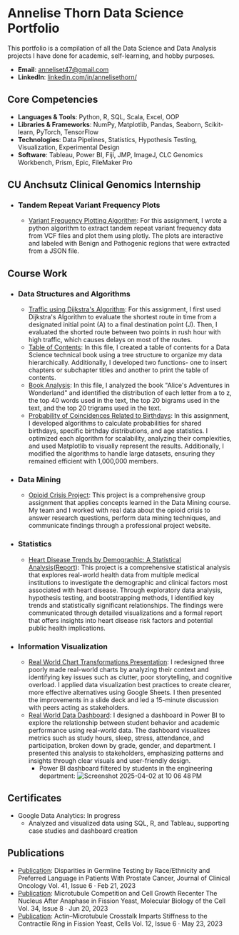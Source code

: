 # Annelise Thorn Data Science Portfolio
This portfolio is a compilation of all the Data Science and Data Analysis projects I have done for academic, self-learning, and hobby purposes. 
- **Email**: [anneliset47@gmail.com](anneliset47@gmail.com)
- **LinkedIn**: [linkedin.com/in/annelisethorn/](https://www.linkedin.com/in/annelisethorn/)

## Core Competencies
- **Languages & Tools**: Python, R, SQL, Scala, Excel, OOP
- **Libraries & Frameworks**: NumPy, Matplotlib, Pandas, Seaborn, Scikit-learn, PyTorch, TensorFlow
- **Technologies**: Data Pipelines, Statistics, Hypothesis Testing, Visualization, Experimental Design
- **Software**: Tableau, Power BI, Fiji, JMP, ImageJ, CLC Genomics Workbench, Prism, Epic, FileMaker Pro

## CU Anchsutz Clinical Genomics Internship
- ### Tandem Repeat Variant Frequency Plots
    - [Variant Frequency Plotting Algorithm](https://github.com/anneliset47/anneliset47.github.io/blob/main/Projects/Anschutz_PlottingAlgorithm_88sampless.py): For this assignment, I wrote a python algorithm to extract tandem repeat variant frequency data from VCF files and plot them using plotly. The plots are interactive and labeled with Benign and Pathogenic regions that were extracted from a JSON file. 

## Course Work
- ### Data Structures and Algorithms
    - [Traffic using Dijkstra's Algorithm](https://github.com/anneliset47/anneliset47.github.io/blob/main/DSA_Dijkstra'sAlgorithm_Traffic.ipynb): For this assignment, I first used Dijkstra's Algorithm to evaluate the shortest route in time from a designated initial point (A) to a final destination point (J). Then, I evaluated the shorted route between two points in rush hour with high traffic, which causes delays on most of the routes.
    - [Table of Contents](https://github.com/anneliset47/anneliset47.github.io/blob/main/DSA_TableofContents.ipynb): In this file, I created a table of contents for a Data Science technical book using a tree structure to organize my data hierarchically. Additionally, I developed two functions- one to insert chapters or subchapter titles and another to print the table of contents.
    - [Book Analysis](https://github.com/anneliset47/anneliset47.github.io/blob/main/DSA_BookAnalysis.ipynb): In this file, I analyzed the book "Alice's Adventures in Wonderland" and identified the distribution of each letter from a to z, the top 40 words used in the text, the top 20 bigrams used in the text, and the top 20 trigrams used in the text.
    - [Probability of Coincidences Related to Birthdays](https://github.com/anneliset47/anneliset47.github.io/blob/main/DSA_ProbabilityofCoincidencesRelatedtoBirthdays.ipynb): In this assignment, I developed algorithms to calculate probabilities for shared birthdays, specific birthday distributions, and age statistics. I optimized each algorithm for scalability, analyzing their complexities, and used Matplotlib to visually represent the results. Additionally, I modified the algorithms to handle large datasets, ensuring they remained efficient with 1,000,000 members.
- ### Data Mining
    - [Opioid Crisis Project](https://sites.google.com/view/data-mining-project-group-one): This project is a comprehensive group assignment that applies concepts learned in the Data Mining course. My team and I worked with real data about the opioid crisis to answer research questions, perform data mining techniques, and communicate findings through a professional project website.    
- ### Statistics 
    - [Heart Disease Trends by Demographic: A Statistical Analysis](https://github.com/anneliset47/Statistics5000FinalProject/blob/main/StatsFinalProject_Data.ipynb)([Report](https://github.com/anneliset47/Statistics5000FinalProject/blob/main/StatsFinalProject_Data.ipynb)): This project is a comprehensive statistical analysis that explores real-world health data from multiple medical institutions to investigate the demographic and clinical factors most associated with heart disease. Through exploratory data analysis, hypothesis testing, and bootstrapping methods, I identified key trends and statistically significant relationships. The findings were communicated through detailed visualizations and a formal report that offers insights into heart disease risk factors and potential public health implications.         
- ### Information Visualization
    - [Real World Chart Transformations Presentation](https://docs.google.com/presentation/d/10Q5qovXs2K-rzptclcjIPUHhX2IiyxiJ/edit?usp=sharing&ouid=116256978185437743055&rtpof=true&sd=true): I redesigned three poorly made real-world charts by analyzing their context and identifying key issues such as clutter, poor storytelling, and cognitive overload. I applied data visualization best practices to create clearer, more effective alternatives using Google Sheets. I then presented the improvements in a slide deck and led a 15-minute discussion with peers acting as stakeholders.
    - [Real World Data Dashboard](https://docs.google.com/presentation/d/1dVRHkbIT6qzb0-3JFs2Tq9DzaA7MN2vv/edit?usp=sharing&ouid=116256978185437743055&rtpof=true&sd=true): I designed a dashboard in Power BI to explore the relationship between student behavior and academic performance using real-world data. The dashboard visualizes metrics such as study hours, sleep, stress, attendance, and participation, broken down by grade, gender, and department. I presented this analysis to stakeholders, emphasizing patterns and insights through clear visuals and user-friendly design.
        - Power BI dashboard filtered by students in the engineering department:
    ![Screenshot 2025-04-02 at 10 06 48 PM](https://github.com/user-attachments/assets/c79c9ced-493d-49fa-8fb0-184fa7bc2932)

## Certificates
- Google Data Analytics: In progress
    - Analyzed and visualized data using SQL, R, and Tableau, supporting case studies and dashboard creation 

## Publications
- [Publication](https://ascopubs.org/doi/abs/10.1200/JCO.2023.41.6_suppl.112): Disparities in Germline Testing by Race/Ethnicity and Preferred Language in Patients With Prostate Cancer, Journal of Clinical Oncology Vol. 41, Issue 6 · Feb 21, 2023
- [Publication](https://www.molbiolcell.org/doi/10.1091/mbc.E23-01-0034): Microtubule Competition and Cell Growth Recenter The Nucleus After Anaphase in Fission Yeast, Molecular Biology of the Cell Vol. 34, Issue 8 · Jun 20, 2023
- [Publication](https://www.mdpi.com/2073-4409/12/6/917): Actin–Microtubule Crosstalk Imparts Stiffness to the Contractile Ring in Fission Yeast, Cells Vol. 12, Issue 6 · May 23, 2023
